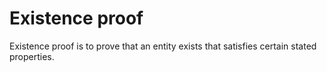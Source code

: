 # Existence proof
Existence proof is to prove that an entity exists that satisfies certain stated properties.